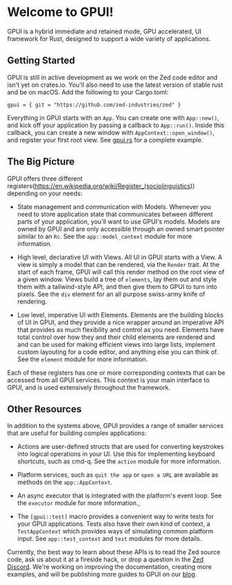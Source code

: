 # Welcome to GPUI!

GPUI is a hybrid immediate and retained mode, GPU accelerated, UI framework
for Rust, designed to support a wide variety of applications.

## Getting Started

GPUI is still in active development as we work on the Zed code editor and isn't yet on crates.io. You'll also need to use the latest version of stable rust and be on macOS. Add the following to your Cargo.toml:

```
gpui = { git = "https://github.com/zed-industries/zed" }
```

Everything in GPUI starts with an `App`. You can create one with `App::new()`, and kick off your application by passing a callback to `App::run()`. Inside this callback, you can create a new window with `AppContext::open_window()`, and register your first root view. See [gpui.rs](https://www.gpui.rs/) for a complete example.

## The Big Picture

GPUI offers three different registers(https://en.wikipedia.org/wiki/Register_(sociolinguistics)) depending on your needs:

- State management and communication with Models. Whenever you need to store application state that communicates between different parts of your application, you'll want to use GPUI's models. Models are owned by GPUI and are only accessible through an owned smart pointer similar to an `Rc`. See the `app::model_context` module for more information.

- High level, declarative UI with Views. All UI in GPUI starts with a View. A view is simply a model that can be rendered, via the `Render` trait. At the start of each frame, GPUI will call this render method on the root view of a given window. Views build a tree of `elements`, lay them out and style them with a tailwind-style API, and then give them to GPUI to turn into pixels. See the `div` element for an all purpose swiss-army knife of rendering.

- Low level, imperative UI with Elements. Elements are the building blocks of UI in GPUI, and they provide a nice wrapper around an imperative API that provides as much flexibility and control as you need. Elements have total control over how they and their child elements are rendered and and can be used for making efficient views into large lists, implement custom layouting for a code editor, and anything else you can think of. See the `element` module for more information.

Each of these registers has one or more corresponding contexts that can be accessed from all GPUI services. This context is your main interface to GPUI, and is used extensively throughout the framework.

## Other Resources

In addition to the systems above, GPUI provides a range of smaller services that are useful for building complex applications:

- Actions are user-defined structs that are used for converting keystrokes into logical operations in your UI. Use this for implementing keyboard shortcuts, such as cmd-q. See the `action` module for more information.

- Platform services, such as `quit the app` or `open a URL` are available as methods on the `app::AppContext`.

- An async executor that is integrated with the platform's event loop. See the `executor` module for more information.,

- The `[gpui::test]` macro provides a convenient way to write tests for your GPUI applications. Tests also have their own kind of context, a `TestAppContext` which provides ways of simulating common platform input. See `app::test_context` and `test` modules for more details.

Currently, the best way to learn about these APIs is to read the Zed source code, ask us about it at a fireside hack, or drop a question in the [Zed Discord](https://discord.gg/U4qhCEhMXP). We're working on improving the documentation, creating more examples, and will be publishing more guides to GPUI on our [blog](https://zed.dev/blog).
